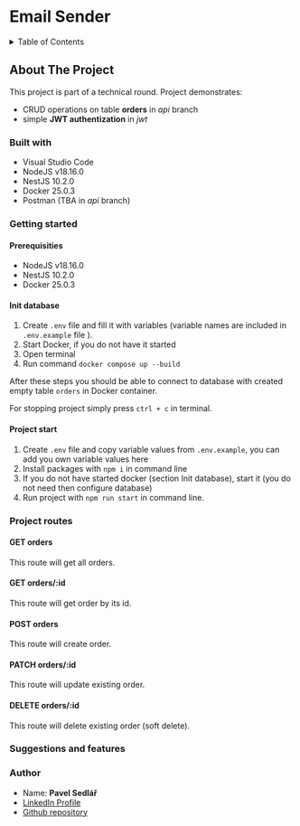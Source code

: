 # Email Sender

<details>
  <summary>Table of Contents</summary>
  <ol>
    <li>
      <a href="#about-the-project">About The Project</a>
      <ul>
        <li><a href="#built-with">Built With</a></li>
      </ul>
    </li>
    <li>
      <a href="#getting-started">Getting Started</a>
      <ul>
        <li><a href="#prerequisites">Prerequisites</a></li>
        <li><a href="#init-database">Init database</a></li>
        <li><a href="#project-start">Project start</a></li>
      </ul>
    </li>
    <li>
      <a href="#project-routes">Project routes</a>
      <ul>
        <li><a href="#get-orders">GET order</a></li>
        <li><a href="#get-orders-id">GET orders/:id</a></li>
        <li><a href="#post-orders">POST orders</a></li>
        <li><a href="#patch-orders-id">PATCH orders/:id</a></li>
        <li><a href="#delete-orders-id">DELETE orders/:id</a></li>
      </ul>
    </li>
    <li>
      <a href="#suggestions-and-features">Suggestions and features</a>
    </li>
    <li><a href="#author">Author</a></li>
  </ol>
</details>

## About The Project

This project is part of a technical round. Project demonstrates:
- CRUD operations on table **orders** in _api_ branch 
- simple **JWT authentization** in _jwt_

### Built with

- Visual Studio Code
- NodeJS v18.16.0
- NestJS 10.2.0
- Docker 25.0.3
- Postman (TBA in _api_ branch)

### Getting started

#### Prerequisities

- NodeJS v18.16.0
- NestJS 10.2.0
- Docker 25.0.3

#### Init database

1. Create `.env` file and fill it with variables (variable names are included in `.env.example` file ). 
2. Start Docker, if you do not have it started
3. Open terminal
4. Run command `docker compose up --build`

After these steps you should be able to connect to database with created empty table `orders` in Docker container.

For stopping project simply press `ctrl + c` in terminal.

#### Project start

1. Create `.env` file and copy variable values from `.env.example`, you can add you own variable values here
2. Install packages with `npm i` in command line
3. If you do not have started docker (section Init database), start it (you do not need then configure database)
4. Run project with `npm run start` in command line.

### Project routes

#### GET orders

This route will get all orders.

#### GET orders/:id

This route will get order by its id.

#### POST orders

This route will create order.

#### PATCH orders/:id

This route will update existing order.

#### DELETE orders/:id

This route will delete existing order (soft delete).

### Suggestions and features

### Author

- Name: **Pavel Sedlář**
- <a href="https://www.linkedin.com/in/pavel-sedl%C3%A1%C5%99-574039117/">LinkedIn Profile</a>
- <a href="https://github.com/pauwelcz/objedname_task">Github repository</a>